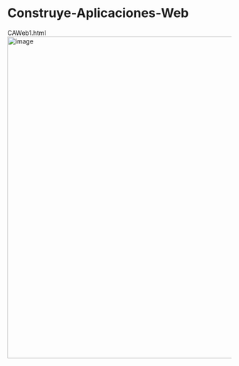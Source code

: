 # Construye-Aplicaciones-Web
CAWeb1.html <br>
<img width="603" height="723" alt="image" src="https://github.com/user-attachments/assets/8439e29d-98f3-4638-959e-9fc6e8201d12" />
